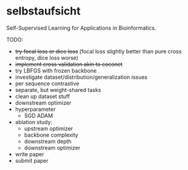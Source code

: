 # selbstaufsicht
Self-Supervised Learning for Applications in Bioinformatics.

TODO:
- ~~try focal loss or dice loss~~  (focal loss slightly better than pure cross entropy, dice loss worse)
- ~~implement cross validation akin to coconet~~
- try LBFGS with frozen backbone
- investigate dataset/distribution/generalization issues
- per sequence contrastive
- separate, but weight-shared tasks
- clean up dataset stuff
- downstream optimizer
- hyperparameter
    - SGD ADAM
- ablation study:
    - upstream optimizer
    - backbone complexity
    - downstream depth
    - downstream optimizer
- write paper
- submit paper
